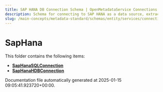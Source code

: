 ```yaml
---
title: SAP HANA DB Connection Schema | OpenMetadataService Connections
description: Schema for connecting to SAP HANA as a data source, extracting table metadata and business objects.
slug: /main-concepts/metadata-standard/schemas/entity/services/connections/database/saphana
---
```


# SapHana

This folder contains the following items:

- [**SapHanaSQLConnection**](/main-concepts/metadata-standard/schemas/entity/services/connections/database/saphana/saphanasqlconnection)
- [**SapHanaHDBConnection**](/main-concepts/metadata-standard/schemas/entity/services/connections/database/saphana/saphanahdbconnection)


Documentation file automatically generated at 2025-01-15 09:05:41.923720+00:00.
